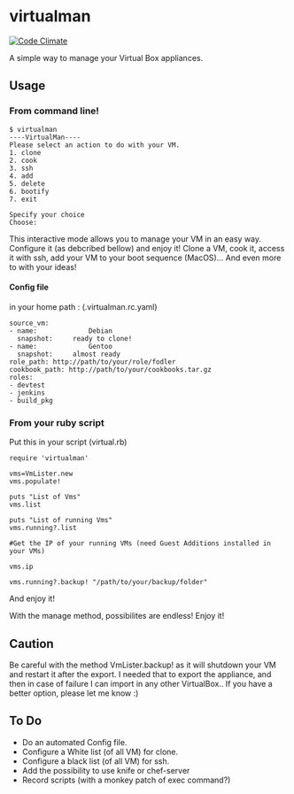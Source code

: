 virtualman
==========

[![Code Climate](https://codeclimate.com/badge.png)](https://codeclimate.com/github/pierreozoux/virtualman)

A simple way to manage your Virtual Box appliances.

## Usage

### From command line!

	$ virtualman
	----VirtualMan----
	Please select an action to do with your VM.
	1. clone
	2. cook
	3. ssh
	4. add
	5. delete
	6. bootify
	7. exit

	Specify your choice
	Choose: 

This interactive mode allows you to manage your VM in an easy way. Configure it (as debcribed bellow) and enjoy it! Clone a VM, cook it, access it with ssh, add your VM to your boot sequence (MacOS)... And even more to with your ideas!


#### Config file 
in your home path : (.virtualman.rc.yaml)

	source_vm:
	- name: 			Debian
	  snapshot: 	ready to clone!
	- name: 			Gentoo
	  snapshot: 	almost ready
	role_path: http://path/to/your/role/fodler
	cookbook_path: http://path/to/your/cookbooks.tar.gz
	roles:
	- devtest
	- jenkins
	- build_pkg

### From your ruby script

Put this in your script (virtual.rb)
	
	require 'virtualman'

	vms=VmLister.new
	vms.populate!

	puts "List of Vms"
	vms.list

	puts "List of running Vms"
	vms.running?.list

	#Get the IP of your running VMs (need Guest Additions installed in your VMs)

	vms.ip

	vms.running?.backup! "/path/to/your/backup/folder"

And enjoy it!

With the manage method, possibilites are endless! Enjoy it!

## Caution

Be careful with the method VmLister.backup! as it will shutdown your VM and restart it after the export. I needed that to export the appliance, and then in case of failure I can import in any other VirtualBox.. If you have a better option, please let me know :)

## To Do

* Do an automated Config file.
* Configure a White list (of all VM) for clone.
* Configure a black list (of all VM) for ssh.
* Add the possibility to use knife or chef-server
* Record scripts (with a monkey patch of exec command?)